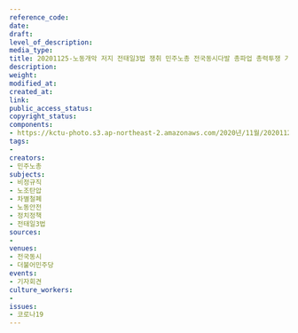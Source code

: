```yaml
---
reference_code: 
date: 
draft: 
level_of_description: 
media_type: 
title: 20201125-노동개악 저지 전태일3법 쟁취 민주노총 전국동시다발 총파업 총력투쟁 기자회견
description: 
weight: 
modified_at: 
created_at: 
link: 
public_access_status: 
copyright_status: 
components:
- https://kctu-photo.s3.ap-northeast-2.amazonaws.com/2020년/11월/20201125-노동개악+저지+전태일3법+쟁취+민주노총+전국동시다발+총파업+총력투쟁+기자회견/_1DX1488.jpg
tags:
- 
creators:
- 민주노총
subjects:
- 비정규직
- 노조탄압
- 차별철폐
- 노동안전
- 정치정책
- 전태일3법
sources:
- 
venues:
- 전국동시
- 더불어민주당
events:
- 기자회견
culture_workers:
- 
issues:
- 코로나19
---
```

